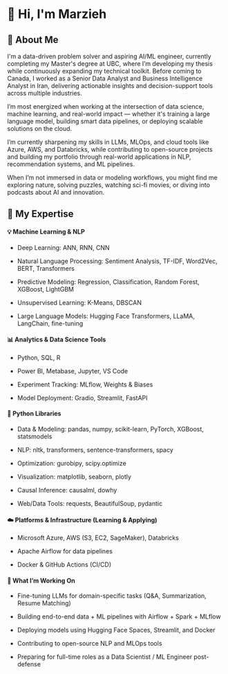 # 👋 Hi, I'm Marzieh

## 🌱 About Me
I'm a data-driven problem solver and aspiring AI/ML engineer, currently completing my Master's degree at UBC, where I’m developing my thesis while continuously expanding my technical toolkit. Before coming to Canada, I worked as a Senior Data Analyst and Business Intelligence Analyst in Iran, delivering actionable insights and decision-support tools across multiple industries.

I’m most energized when working at the intersection of data science, machine learning, and real-world impact — whether it's training a large language model, building smart data pipelines, or deploying scalable solutions on the cloud.

I’m currently sharpening my skills in LLMs, MLOps, and cloud tools like Azure, AWS, and Databricks, while contributing to open-source projects and building my portfolio through real-world applications in NLP, recommendation systems, and ML pipelines.

When I’m not immersed in data or modeling workflows, you might find me exploring nature, solving puzzles, watching sci-fi movies, or diving into podcasts about AI and innovation.

## 🎯 My Expertise
#### 💡 Machine Learning & NLP

* Deep Learning: ANN, RNN, CNN

* Natural Language Processing: Sentiment Analysis, TF-IDF, Word2Vec, BERT, Transformers

* Predictive Modeling: Regression, Classification, Random Forest, XGBoost, LightGBM

* Unsupervised Learning: K-Means, DBSCAN

* Large Language Models: Hugging Face Transformers, LLaMA, LangChain, fine-tuning

#### 📊 Analytics & Data Science Tools

* Python, SQL, R

* Power BI, Metabase, Jupyter, VS Code

* Experiment Tracking: MLflow, Weights & Biases

* Model Deployment: Gradio, Streamlit, FastAPI

#### 🔧 Python Libraries

* Data & Modeling: pandas, numpy, scikit-learn, PyTorch, XGBoost, statsmodels

* NLP: nltk, transformers, sentence-transformers, spacy

* Optimization: gurobipy, scipy.optimize

* Visualization: matplotlib, seaborn, plotly

* Causal Inference: causalml, dowhy

* Web/Data Tools: requests, BeautifulSoup, pydantic

#### ☁️ Platforms & Infrastructure (Learning & Applying)

* Microsoft Azure, AWS (S3, EC2, SageMaker), Databricks

* Apache Airflow for data pipelines

* Docker & GitHub Actions (CI/CD)

#### 🚀 What I’m Working On
* Fine-tuning LLMs for domain-specific tasks (Q&A, Summarization, Resume Matching)

* Building end-to-end data + ML pipelines with Airflow + Spark + MLflow

* Deploying models using Hugging Face Spaces, Streamlit, and Docker

* Contributing to open-source NLP and MLOps tools

* Preparing for full-time roles as a Data Scientist / ML Engineer post-defense
